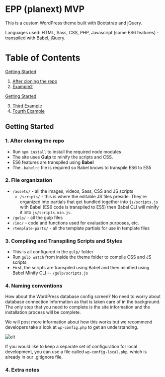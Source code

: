 # EPP (planext) MVP

This is a custom WordPress theme built with Bootstrap and jQuery.

Languages used: HTML, Sass, CSS, PHP, Javascript (some ES6 features) - transpiled with Babel, jQuery.

# Table of Contents
[Getting Started](#getting-started)

1. [After cloning the repo](#1-after-cloning-the-repo)
2. [Example2](#example2)

[Getting Started](#getting-started)

3. [Third Example](#third-example)
4. [Fourth Example](#fourth-examplehttpwwwfourthexamplecom)

## Getting Started

### 1. After cloning the repo

* Run `npm install` to install the required node modules
* The site uses __Gulp__ to minify the scripts and CSS.
* ES6 features are transpiled using __Babel__
* The `.babelrc` file is required so Babel knows to transpile ES6 to ES5

### 2. File organization

* `/assets/` - all the images, videos, Sass, CSS and JS scripts
  * `/scripts/` - this is where the editable JS files preside. They're organized into partials that get bundled together into `js/scripts.js` with Babel (ES6 code is transpiled to ES5) then Babel CLI will minify it into `js/scripts.min.js`.
* `/gulp/` - all the gulp files
* `/inc/` - code and functions used for evaluation purposes, etc.
* `/template-parts/` - all the template partials for use in template files

### 3. Compiling and Transpiling Scripts and Styles

* This is all configured in the `gulp/` folder
* Run `gulp watch` from inside the theme folder to compile CSS and JS scripts
* First, the scripts are transpiled using Babel and then minified using Babel Minify CLI -- `/gulp/scripts.js`

### 4. Naming conventions

How about the WordPress database config screen? No need to worry about database connection information as that is taken care of in the background. The only step that you need to complete is the site information and the installation process will be complete.

We will post more information about how this works but we recommend developers take a look at `wp-config.php` to get an understanding.

![alt](http://i.imgur.com/4EOcqYN.png, '')

If you would like to keep a separate set of configuration for local development, you can use a file called `wp-config-local.php`, which is already in our .gitignore file.

### 4. Extra notes

